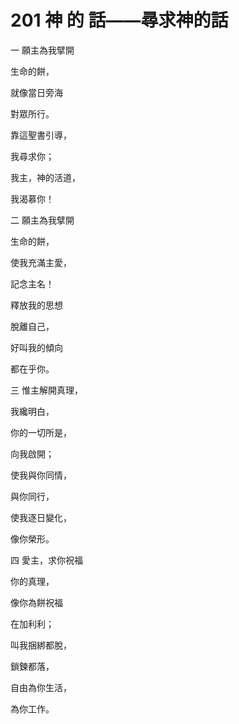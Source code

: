 # 201 神 的 話——尋求神的話

一 願主為我擘開

生命的餅，

就像當日旁海

對眾所行。

靠這聖書引導，

我尋求你；

我主，神的活道，

我渴慕你！

二 願主為我擘開

生命的餅，

使我充滿主愛，

記念主名！

釋放我的思想

脫離自己，

好叫我的傾向

都在乎你。

三 惟主解開真理，

我纔明白，

你的一切所是，

向我啟開；

使我與你同情，

與你同行，

使我逐日變化，

像你榮形。

四 愛主，求你祝福

你的真理，

像你為餅祝福

在加利利；

叫我捆綁都脫，

鎖鍊都落，

自由為你生活，

為你工作。

